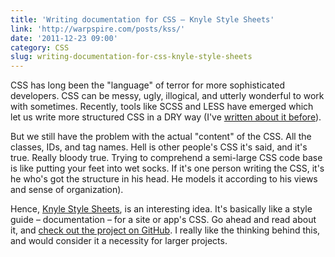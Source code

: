 ```yaml
---
title: 'Writing documentation for CSS – Knyle Style Sheets'
link: 'http://warpspire.com/posts/kss/'
date: '2011-12-23 09:00'
category: CSS
slug: writing-documentation-for-css-knyle-style-sheets
---
```


CSS has long been the "language" of terror for more sophisticated developers. CSS can be messy, ugly, illogical, and utterly wonderful to work with sometimes. Recently, tools like SCSS and LESS have emerged which let us write more structured CSS in a DRY way (I've [written about it before](http://johanbrook.com/design/css/bringing-order-to-css/)).  But we still have the problem with the actual "content" of the CSS. All the classes, IDs, and tag names. Hell is other people's CSS it's said, and it's true. Really bloody true. Trying to comprehend a semi-large CSS code base is like putting your feet into wet socks. If it's one person writing the CSS, it's he who's got the structure in his head. He models it according to his views and sense of organization).   Hence, [Knyle Style Sheets](http://warpspire.com/posts/kss/), is an interesting idea. It's basically like a style guide – documentation – for a site or app's CSS. Go ahead and read about it, and [check out the project on GitHub](https://github.com/kneath/kss). I really like the thinking behind this, and would consider it a necessity for larger projects.
